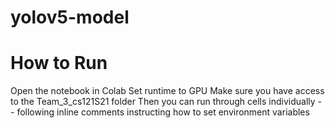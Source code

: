 # yolov5-model

# How to Run
Open the notebook in Colab
Set runtime to GPU
Make sure you have access to the Team_3_cs121S21 folder
Then you can run through cells individually -- following inline comments instructing how to set environment variables
